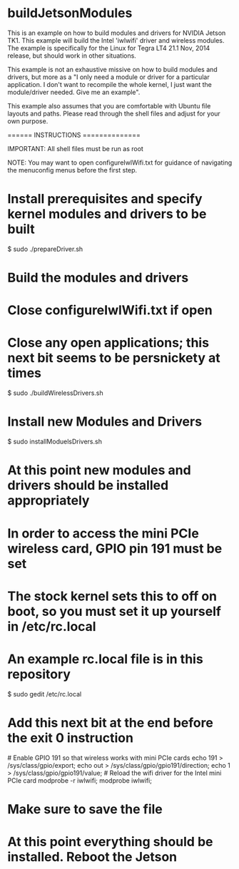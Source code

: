 buildJetsonModules
==================

This is an example on how to build modules and drivers for NVIDIA Jetson TK1.
This example will build the Intel 'iwlwifi' driver and wireless modules.
The example is specifically for the Linux for Tegra LT4 21.1 Nov, 2014 release, but should work in other situations.

This example is not an exhaustive missive on how to build modules and drivers, but more as a "I only need a module or driver for a particular application. I don't want to recompile the whole kernel, I just want the module/driver needed. Give me an example".

This example also assumes that you are comfortable with Ubuntu file layouts and paths. 
Please read through the shell files and adjust for your own purpose.

====== INSTRUCTIONS ==============

IMPORTANT: All shell files must be run as root

NOTE: You may want to open configureIwlWifi.txt for guidance of navigating the menuconfig menus before the first step.

# Install prerequisites and specify kernel modules and drivers to be built
$ sudo ./prepareDriver.sh
# Build the modules and drivers
# Close configureIwlWifi.txt if open
# Close any open applications; this next bit seems to be persnickety at times
$ sudo ./buildWirelessDrivers.sh
# Install new Modules and Drivers
$ sudo installModuelsDrivers.sh
# At this point new modules and drivers should be installed appropriately
# In order to access the mini PCIe wireless card, GPIO pin 191 must be set
# The stock kernel sets this to off on boot, so you must set it up yourself in /etc/rc.local
# An example rc.local file is in this repository
$ sudo gedit /etc/rc.local

# Add this next bit at the end before the exit 0 instruction

<ADD THIS>
# Enable GPIO 191 so that wireless works with mini PCIe cards
echo 191 > /sys/class/gpio/export;
echo out > /sys/class/gpio/gpio191/direction;
echo 1 > /sys/class/gpio/gpio191/value;
# Reload the wifi driver for the Intel mini PCIe card
modprobe -r iwlwifi;
modprobe iwlwifi;
</ADD THIS>

# Make sure to save the file
# At this point everything should be installed. Reboot the Jetson


